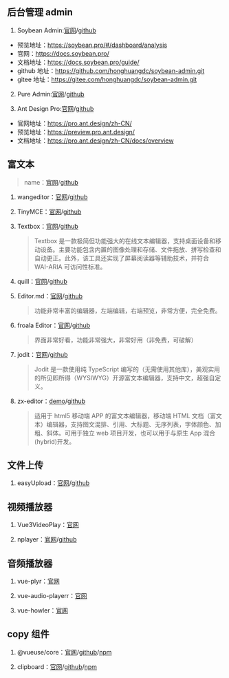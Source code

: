 ## 后台管理 admin

1. Soybean Admin:[官网](https://docs.soybean.pro/)/[github](https://github.com/honghuangdc/soybean-admin.git)

- 预览地址：https://soybean.pro/#/dashboard/analysis
- 官网：https://docs.soybean.pro/
- 文档地址：https://docs.soybean.pro/guide/
- github 地址：https://github.com/honghuangdc/soybean-admin.git
- gitee 地址：https://gitee.com/honghuangdc/soybean-admin.git

2. Pure Admin:[官网](https://pro.ant.design/zh-CN/)/[github]()

3. Ant Design Pro:[官网]()/[github]()

- 官网地址：https://pro.ant.design/zh-CN/
- 预览地址：https://preview.pro.ant.design/
- 文档地址：https://pro.ant.design/zh-CN/docs/overview

## 富文本

> name：[官网](https://yiming_chang.gitee.io/pure-admin-doc/)/[github]()

1. wangeditor：[官网](https://www.wangeditor.com)/[github](https://github.com/wangeditor-team/wangEditor/tree/master/packages/editor/demo)

2. TinyMCE：[官网](https://www.tiny.cloud/docs/demo/basic-example/#)/[github]()

3. Textbox：[官网](https://www.tiny.cloud)/[github]()

   > Textbox 是一款极简但功能强大的在线文本编辑器，支持桌面设备和移动设备。主要功能包含内置的图像处理和存储、文件拖放、拼写检查和自动更正。此外，该工具还实现了屏幕阅读器等辅助技术，并符合 WAI-ARIA 可访问性标准。

4. quill：[官网](https://quilljs.com)/[github]()

5. Editor.md：[官网](https://pandao.github.io/editor.md/)/[github]()

   > 功能非常丰富的编辑器，左端编辑，右端预览，非常方便，完全免费。

6. froala Editor：[官网](https://froala.com/wysiwyg-editor/examples/codox-real-time-editing/)/[github]()

   > 界面非常好看，功能非常强大，非常好用（非免费，可破解）

7. jodit：[官网](https://xdsoft.net/jodit/)/[github]()

   > Jodit 是一款使用纯 TypeScript 编写的（无需使用其他库），美观实用的所见即所得（WYSIWYG）开源富文本编辑器，支持中文，超强自定义。

8. zx-editor：[demo](http://zx1984.cn/zx-editor/demo/)/[github](https://github.com/capricorncd/zx-editor)
   > 适用于 html5 移动端 APP 的富文本编辑器，移动端 HTML 文档（富文本）编辑器，支持图文混排、引用、大标题、无序列表，字体颜色、加粗、斜体。可用于独立 web 项目开发，也可以用于与原生 App 混合(hybrid)开发。

## 文件上传

1. easyUpload：[官网](https://github.com/funnyque/easyUpload.js)/[github](https://github.com/funnyque/easyUpload.js)

## 视频播放器

1. Vue3VideoPlay：[官网](https://codelife.cc/vue3-video-play/guide/install.html)

2. nplayer：[官网](https://nplayer.js.org/docs/ecosystem/vue/)/[github](https://github.com/oyuyue/nplayer)

## 音频播放器

1. vue-plyr：[官网](https://github.com/redxtech/vue-plyr)

2. vue-audio-playerr：[官网]()

3. vue-howler：[官网]()

## copy 组件

1. @vueuse/core：[官网](https://github.com/vueuse/vueuse#readme)/[github](https://github.com/vueuse/vueuse)/[npm](https://www.npmjs.com/package/@vueuse/core)

2. clipboard：[官网](https://clipboardjs.com)/[github](https://github.com/zenorocha/clipboard.js)/[npm](https://www.npmjs.com/package/clipboard)
